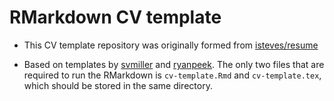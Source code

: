 # RMarkdown CV template


- This CV template repository was originally formed from [isteves/resume](https://github.com/isteves/resume)


- Based on templates by [svmiller](https://github.com/svmiller/svm-r-markdown-templates) and [ryanpeek](https://github.com/ryanpeek/markdown_cv). The only two files that are required to run the RMarkdown is `cv-template.Rmd` and `cv-template.tex`, which should be stored in the same directory.
